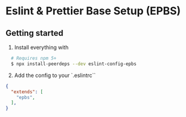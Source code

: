 # Eslint & Prettier Base Setup (EPBS)

## Getting started

1. Install everything with

```zsh
  # Requires npm 5+
  $ npx install-peerdeps --dev eslint-config-epbs
```

2. Add the config to your `.eslintrc``

```json
{
  "extends": [
    "epbs",
  ],
}
```